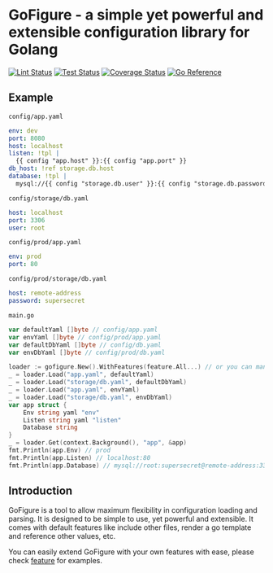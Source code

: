 # GoFigure - a simple yet powerful and extensible configuration library for Golang


[![Lint Status](https://img.shields.io/github/actions/workflow/status/joesonw/gofigure/golangci-lint.yml?branch=master&label=lint&style=flat-square&color=75C46B)](https://github.com/joesonw/gofigure/actions/workflows/golangci-lint.yml)
[![Test Status](https://img.shields.io/github/actions/workflow/status/joesonw/gofigure/gotest.yml?branch=master&label=test&style=flat-square&color=75C46B)](https://github.com/joesonw/gofigure/actions/workflows/gotest.yml)
[![Coverage Status](https://coveralls.io/repos/github/joesonw/gofigure/badge.svg?branch=master)](https://coveralls.io/github/joesonw/gofigure?branch=master)
[![Go Reference](https://pkg.go.dev/badge/github.com/joesonw/gofigure.svg)](https://pkg.go.dev/github.com/joesonw/gofigure)

## Example
`config/app.yaml`
```yaml
env: dev
port: 8080
host: localhost
listen: !tpl |
  {{ config "app.host" }}:{{ config "app.port" }}
db_host: !ref storage.db.host
database: !tpl |
  mysql://{{ config "storage.db.user" }}:{{ config "storage.db.password" }}@{{ config "storage.db.host" }}:{{ config "storage.db.port" }}
```

`config/storage/db.yaml`
```yaml
host: localhost
port: 3306
user: root
```

`config/prod/app.yaml`
```yaml
env: prod
port: 80
```

`config/prod/storage/db.yaml`
```yaml
host: remote-address
password: supersecret
```

`main.go`
```go
var defaultYaml []byte // config/app.yaml
var envYaml []byte // config/prod/app.yaml
var defaultDbYaml []byte // config/db.yaml
var envDbYaml []byte // config/prod/db.yaml

loader := gofigure.New().WithFeatures(feature.All...) // or you can manually pick individual features and with options
_ = loader.Load("app.yaml", defaultYaml)
_ = loader.Load("storage/db.yaml", defaultDbYaml)
_ = loader.Load("app.yaml", envYaml)
_ = loader.Load("storage/db.yaml", envDbYaml)
var app struct {
	Env string yaml "env"
	Listen string yaml "listen"
	Database string 
}
_ = loader.Get(context.Background(), "app", &app)
fmt.Println(app.Env) // prod
fmt.Println(app.Listen) // localhost:80
fmt.Println(app.Database) // mysql://root:supersecret@remote-address:3306
```

## Introduction

GoFigure is a tool to allow maximum flexibility in configuration loading and parsing. It is designed to be simple to use, yet powerful and extensible. It comes with default features like include other files, render a go template and reference other values, etc.

You can easily extend GoFigure with your own features with ease, please check [feature](./feature) for examples.